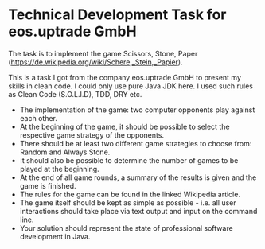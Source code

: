 # Technical Development Task for eos.uptrade GmbH

The task is to implement the game Scissors, Stone, Paper (https://de.wikipedia.org/wiki/Schere,_Stein,_Papier).

This is a task I got from the company eos.uptrade GmbH to present my skills in clean code.
I could only use pure Java JDK here.
I used such rules as Clean Code (S.O.L.I.D), TDD, DRY etc.


* The implementation of the game: two computer opponents play against each other. 
* At the beginning of the game, it should be possible to select the respective game strategy of the opponents. 
* There should be at least two different game strategies to choose from: Random and Always Stone. 
* It should also be possible to determine the number of games to be played at the beginning. 
* At the end of all game rounds, a summary of the results is given and the game is finished. 
* The rules for the game can be found in the linked Wikipedia article. 
* The game itself should be kept as simple as possible - i.e. all user interactions should take place via text output and input on the command line.
* Your solution should represent the state of professional software development in Java.
